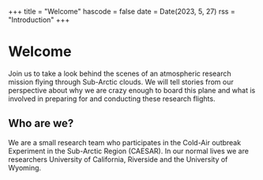 +++
title = "Welcome"
hascode = false
date = Date(2023, 5, 27)
rss = "Introduction"
+++

# Welcome

Join us to take a look behind the scenes of an atmospheric research mission flying through Sub-Arctic clouds. We will tell stories from our perspective about why we are crazy enough to board this plane and what is involved in preparing for and conducting these research flights.

## Who are we?

We are a small research team who participates in the Cold-Air outbreak Experiment in the Sub-Arctic Region (CAESAR). In our normal lives we are researchers University of California, Riverside and the University of Wyoming. 